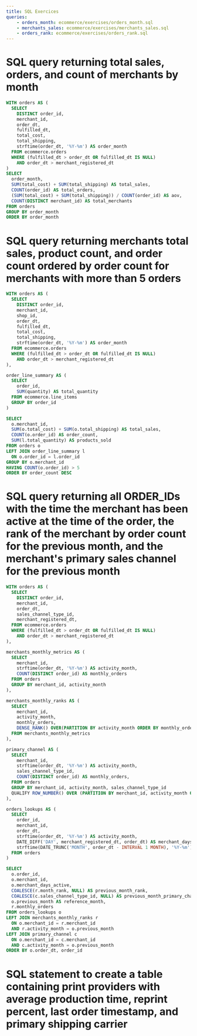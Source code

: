 ```yaml
---
title: SQL Exercices
queries: 
    - orders_month: ecommerce/exercises/orders_month.sql
    - merchants_sales: ecommerce/exercises/merchants_sales.sql
    - orders_rank: ecommerce/exercises/orders_rank.sql
---
```


# SQL query returning total sales, orders, and count of merchants by month

```sql
WITH orders AS (
  SELECT
    DISTINCT order_id,
    merchant_id,
    order_dt,
    fulfilled_dt,
    total_cost,
    total_shipping,
    strftime(order_dt, '%Y-%m') AS order_month
  FROM ecommerce.orders
  WHERE (fulfilled_dt > order_dt OR fulfilled_dt IS NULL)
    AND order_dt > merchant_registered_dt
)
SELECT
  order_month,
  SUM(total_cost) + SUM(total_shipping) AS total_sales,
  COUNT(order_id) AS total_orders,
  (SUM(total_cost) + SUM(total_shipping)) / COUNT(order_id) AS aov,
  COUNT(DISTINCT merchant_id) AS total_merchants
FROM orders
GROUP BY order_month
ORDER BY order_month 
```

<DataTable data={orders_month}/>

# SQL query returning merchants total sales, product count, and order count ordered by order count for merchants with more than 5 orders

```sql
WITH orders AS (
  SELECT
    DISTINCT order_id,
    merchant_id,
    shop_id,
    order_dt,
    fulfilled_dt,
    total_cost,
    total_shipping,
    strftime(order_dt, '%Y-%m') AS order_month
  FROM ecommerce.orders
  WHERE (fulfilled_dt > order_dt OR fulfilled_dt IS NULL)
    AND order_dt > merchant_registered_dt
),

order_line_summary AS (
  SELECT
    order_id,
    SUM(quantity) AS total_quantity
  FROM ecommerce.line_items
  GROUP BY order_id
)

SELECT
  o.merchant_id,
  SUM(o.total_cost) + SUM(o.total_shipping) AS total_sales,
  COUNT(o.order_id) AS order_count,
  SUM(l.total_quantity) AS products_sold
FROM orders o
LEFT JOIN order_line_summary l
  ON o.order_id = l.order_id
GROUP BY o.merchant_id
HAVING COUNT(o.order_id) > 5
ORDER BY order_count DESC
```

<DataTable data={merchants_sales}/>


# SQL query returning all ORDER_IDs with the time the merchant has been active at the time of the order, the rank of the merchant by order count for the previous month, and the merchant's primary sales channel for the previous month

```sql
WITH orders AS (
  SELECT
    DISTINCT order_id,
    merchant_id,
    order_dt,
    sales_channel_type_id,
    merchant_registered_dt,
  FROM ecommerce.orders
  WHERE (fulfilled_dt > order_dt OR fulfilled_dt IS NULL)
    AND order_dt > merchant_registered_dt
),

merchants_monthly_metrics AS (
  SELECT
    merchant_id,
    strftime(order_dt, '%Y-%m') AS activity_month,
    COUNT(DISTINCT order_id) AS monthly_orders
  FROM orders
  GROUP BY merchant_id, activity_month
),

merchants_monthly_ranks AS (
  SELECT
    merchant_id,
    activity_month,
    monthly_orders,
    DENSE_RANK() OVER(PARTITION BY activity_month ORDER BY monthly_orders DESC) AS month_rank
  FROM merchants_monthly_metrics
),

primary_channel AS (
  SELECT
    merchant_id,
    strftime(order_dt, '%Y-%m') AS activity_month,
    sales_channel_type_id,
    COUNT(DISTINCT order_id) AS monthly_orders,
  FROM orders
  GROUP BY merchant_id, activity_month, sales_channel_type_id
  QUALIFY ROW_NUMBER() OVER (PARTITION BY merchant_id, activity_month ORDER BY monthly_orders DESC, sales_channel_type_id ASC) = 1
),

orders_lookups AS (
  SELECT
    order_id,
    merchant_id,
    order_dt,
    strftime(order_dt, '%Y-%m') AS activity_month,
    DATE_DIFF('DAY', merchant_registered_dt, order_dt) AS merchant_days_active,
    strftime(DATE_TRUNC('MONTH', order_dt - INTERVAL 1 MONTH), '%Y-%m') AS previous_month
  FROM orders
)

SELECT
  o.order_id,
  o.merchant_id,
  o.merchant_days_active,
  COALESCE(r.month_rank, NULL) AS previous_month_rank,
  COALESCE(c.sales_channel_type_id, NULL) AS previous_month_primary_channel,
  o.previous_month AS reference_month,
  r.monthly_orders
FROM orders_lookups o
LEFT JOIN merchants_monthly_ranks r
  ON o.merchant_id = r.merchant_id
  AND r.activity_month = o.previous_month
LEFT JOIN primary_channel c
  ON o.merchant_id = c.merchant_id
  AND c.activity_month = o.previous_month
ORDER BY o.order_dt, order_id
```

<DataTable data={orders_rank}/>


# SQL statement to create a table containing print providers with average production time, reprint percent, last order timestamp, and primary shipping carrier